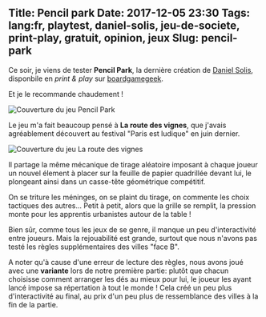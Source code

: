 Title: Pencil park
Date: 2017-12-05 23:30
Tags: lang:fr, playtest, daniel-solis, jeu-de-societe, print-play, gratuit, opinion, jeux
Slug: pencil-park
---
Ce soir, je viens de tester **Pencil Park**, la dernière création de [Daniel Solis](http://danielsolisblog.blogspot.fr/search/label/Pencil%20Park),
disponbile en _print & play_ sur [boardgamegeek](https://boardgamegeek.com/filepage/147337/pencil-park-print-and-playtest).

Et je le recommande chaudement !

![Couverture du jeu Pencil Park](images/2017/12/pencil-park.jpg)

Le jeu m'a fait beaucoup pensé à **La route des vignes**, que j'avais agréablement découvert au festival "Paris est ludique" en juin dernier.

![Couverture du jeu La route des vignes](images/2017/12/la-route-des-vignes.jpg)

Il partage la même mécanique de tirage aléatoire imposant à chaque joueur un nouvel élement à placer sur la feuille de papier quadrillée devant lui,
le plongeant ainsi dans un casse-tête géométrique compétitif.

On se triture les méninges, on se plaint du tirage, on commente les choix tactiques des autres...
Petit à petit, alors que la grille se remplit, la pression monte pour les apprentis urbanistes autour de la table !

Bien sûr, comme tous les jeux de se genre, il manque un peu d'interactivité entre joueurs.
Mais la rejouabilité est grande, surtout que nous n'avons pas testé les règles supplémentaires des villes "face B".

A noter qu'à cause d'une erreur de lecture des règles, nous avons joué avec une **variante** lors de notre première partie:
plutôt que chacun choisisse comment arranger les dés au mieux pour lui, le joueur les ayant lancé impose sa répertation à tout le monde !
Cela créé un peu plus d'interactivité au final, au prix d'un peu plus de ressemblance des villes à la fin de la partie.

<style>
article img {
    display: block;
    margin: 0 auto;
    max-height: 30rem;
}
</style>
